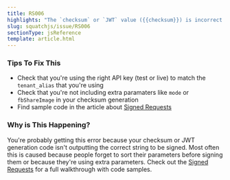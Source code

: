```yaml
---
title: RS006
highlights: "The `checksum` or `JWT` value ({{checksum}}) is incorrect."
slug: squatchjs/issue/RS006
sectionType: jsReference
template: article.html
---
```


### Tips To Fix This

 - Check that you're using the right API key (test or live) to match the `tenant_alias` that you're using
 - Check that you're not including extra paramaters like `mode` or `fbShareImage` in your checksum generation
 - Find sample code in the article about [Signed Requests](/squatchjs/signed-requests)

### Why is This Happening?

You're probably getting this error because your checksum or JWT generation code isn't outputting the correct string to be signed.
Most often this is caused because people forget to sort their parameters before signing them or because they're using extra parameters.
Check out the [Signed Requests](/squatchjs/signed-requests) for a full walkthrough with code samples.
